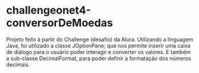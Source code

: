 # challengeonet4-conversorDeMoedas
Projeto feito à partir do Challenge (desafio) da Alura. Utilizando a linguagem Java, foi utilizado a classe JOptionPane; que nos permite inserir uma caixa de diálogo para o usuário poder interagir e converter os valores. E também a sub-classe DecimalFormat, para poder definir a formatação dos números decimais.
